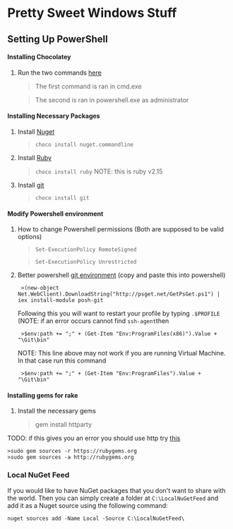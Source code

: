 # Pretty Sweet Windows Stuff

## Setting Up PowerShell

#### Installing Chocolatey
1. Run the two commands [here](https://chocolatey.org/)
	
	>The first command is ran in cmd.exe
	
	>The second is ran in powershell.exe as administrator

#### Installing Necessary Packages
1. Install [Nuget](https://chocolatey.org/packages/NuGet.CommandLine)
	>`choco install nuget.commandline`

2. Install [Ruby](https://chocolatey.org/packages/ruby)
	> `choco install ruby` NOTE: this is ruby v2.15
	
3. Install [git](https://chocolatey.org/packages/git)
	> `choco install git`

#### Modify Powershell environment
1. How to change Powershell permissions (Both are supposed to be valid options)
	>`Set-ExecutionPolicy RemoteSigned`
	
	>`Set-ExecutionPolicy Unrestricted`

2. Better powershell [git environment](https://github.com/dahlbyk/posh-git) (copy and paste this into powershell)

		>(new-object Net.WebClient).DownloadString("http://psget.net/GetPsGet.ps1") | iex install-module posh-git

	Following this you will want to restart your profile by typing `.$PROFILE` (NOTE: if an error occurs cannot find `ssh-agent`then

		>$env:path += ";" + (Get-Item "Env:ProgramFiles(x86)").Value + "\Git\bin"

	NOTE: This line above may not work if you are running Virtual Machine. In that case run this command
	
		>$env:path += ";" + (Get-Item "Env:ProgramFiles").Value + "\Git\bin"

#### Installing gems for rake
1. Install the necessary gems

	> gem install httparty

TODO: if this gives you an error you should use http try [this](http://stackoverflow.com/questions/19150017/ssl-error-when-installing-rubygems-unable-to-pull-data-from-https-rubygems-o)
		
	>sudo gem sources -r https://rubygems.org
	>sudo gem sources -a http://rubygems.org 

### Local NuGet Feed
If you would like to have NuGet packages that you don't want to share with the world. Then you can simply create a folder at `C:\LocalNuGetFeed` and add it as a Nuget source using the following command:

```nuget sources add -Name Local -Source C:\LocalNuGetFeed\```

